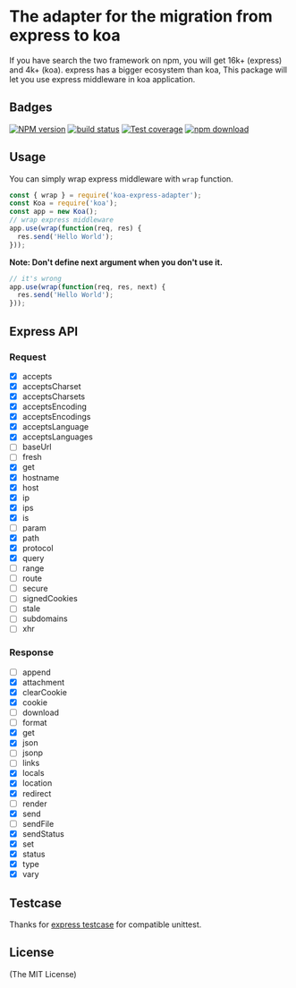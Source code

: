 # The adapter for the migration from express to koa

If you have search the two framework on npm, you will get 16k+ (express) and 4k+ (koa). express has a bigger ecosystem than koa, This package will let you use express middleware in koa application.

## Badges

[![NPM version][npm-image]][npm-url]
[![build status][travis-image]][travis-url]
[![Test coverage][codecov-image]][codecov-url]
[![npm download][download-image]][download-url]

[npm-image]: https://img.shields.io/npm/v/koa-express-adapter.svg?style=flat-square
[npm-url]: https://npmjs.org/package/koa-express-adapter
[travis-image]: https://img.shields.io/travis/popomore/koa-express-adapter.svg?style=flat-square
[travis-url]: https://travis-ci.org/popomore/koa-express-adapter
[codecov-image]: https://codecov.io/gh/popomore/koa-express-adapter/branch/master/graph/badge.svg
[codecov-url]: https://codecov.io/gh/popomore/koa-express-adapter
[download-image]: https://img.shields.io/npm/dm/koa-express-adapter.svg?style=flat-square
[download-url]: https://npmjs.org/package/koa-express-adapter

## Usage

You can simply wrap express middleware with `wrap` function.

```js
const { wrap } = require('koa-express-adapter');
const Koa = require('koa');
const app = new Koa();
// wrap express middleware
app.use(wrap(function(req, res) {
  res.send('Hello World');
}));
```

**Note: Don't define next argument when you don't use it.**

```js
// it's wrong
app.use(wrap(function(req, res, next) {
  res.send('Hello World');
}));
```

## Express API

### Request

- [x] accepts
- [x] acceptsCharset
- [x] acceptsCharsets
- [x] acceptsEncoding
- [x] acceptsEncodings
- [x] acceptsLanguage
- [x] acceptsLanguages
- [ ] baseUrl
- [ ] fresh
- [x] get
- [x] hostname
- [x] host
- [x] ip
- [x] ips
- [x] is
- [ ] param
- [x] path
- [x] protocol
- [x] query
- [ ] range
- [ ] route
- [ ] secure
- [ ] signedCookies
- [ ] stale
- [ ] subdomains
- [ ] xhr

### Response

- [ ] append
- [x] attachment
- [x] clearCookie
- [x] cookie
- [ ] download
- [ ] format
- [x] get
- [x] json
- [ ] jsonp
- [ ] links
- [x] locals
- [x] location
- [x] redirect
- [ ] render
- [x] send
- [ ] sendFile
- [x] sendStatus
- [x] set
- [x] status
- [x] type
- [x] vary

## Testcase

Thanks for [express testcase](https://github.com/popomore/koa-express-adapter/tree/first/test/express) for compatible unittest.

## License

(The MIT License)
